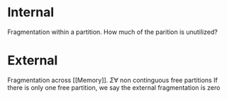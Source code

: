 # Internal
Fragmentation within a partition.
How much of the parition is unutilized?
# External
Fragmentation across [[Memory]].
$\Sigma \forall$ non continguous free partitions
If there is only one free partition, we say the external fragmentation is zero